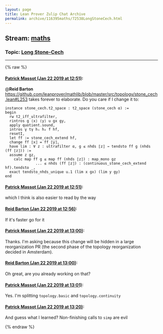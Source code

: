 ```yaml
---
layout: page
title: Lean Prover Zulip Chat Archive 
permalink: archive/116395maths/72538LongStoneCech.html
---
```


## Stream: [maths](index.html)
### Topic: [Long Stone-Cech](72538LongStoneCech.html)

---


{% raw %}
#### [ Patrick Massot (Jan 22 2019 at 12:51)](https://leanprover.zulipchat.com/#narrow/stream/116395-maths/topic/Long%20Stone-Cech/near/156598228):
@**Reid Barton** https://github.com/leanprover/mathlib/blob/master/src/topology/stone_cech.lean#L253 takes forever to elaborate. Do you care if I change it to:
```lean
instance stone_cech.t2_space : t2_space (stone_cech α) :=
begin
  rw t2_iff_ultrafilter,
  rintros g ⟨x⟩ ⟨y⟩ u gx gy,
  apply quotient.sound,
  intros γ tγ h₁ h₂ f hf,
  resetI,
  let ff := stone_cech_extend hf,
  change ff ⟦x⟧ = ff ⟦y⟧,
  have lim : ∀ z : ultrafilter α, g ≤ nhds ⟦z⟧ → tendsto ff g (nhds (ff ⟦z⟧)) :=
  assume z gz,
    calc map ff g ≤ map ff (nhds ⟦z⟧) : map_mono gz
              ... ≤ nhds (ff ⟦z⟧) : (continuous_stone_cech_extend hf).tendsto _,
  exact tendsto_nhds_unique u.1 (lim x gx) (lim y gy)
end
```

#### [ Patrick Massot (Jan 22 2019 at 12:51)](https://leanprover.zulipchat.com/#narrow/stream/116395-maths/topic/Long%20Stone-Cech/near/156598235):
which I think is also easier to read by the way

#### [ Reid Barton (Jan 22 2019 at 12:56)](https://leanprover.zulipchat.com/#narrow/stream/116395-maths/topic/Long%20Stone-Cech/near/156598456):
If it's faster go for it

#### [ Patrick Massot (Jan 22 2019 at 13:00)](https://leanprover.zulipchat.com/#narrow/stream/116395-maths/topic/Long%20Stone-Cech/near/156598640):
Thanks. I'm asking because this change will be hidden in a large reorganization PR (the second phase of the topology reorganization decided in Amsterdam).

#### [ Reid Barton (Jan 22 2019 at 13:00)](https://leanprover.zulipchat.com/#narrow/stream/116395-maths/topic/Long%20Stone-Cech/near/156598653):
Oh great, are you already working on that?

#### [ Patrick Massot (Jan 22 2019 at 13:01)](https://leanprover.zulipchat.com/#narrow/stream/116395-maths/topic/Long%20Stone-Cech/near/156598677):
Yes. I'm splitting `topology.basic` and `topology.continuity`

#### [ Patrick Massot (Jan 22 2019 at 13:20)](https://leanprover.zulipchat.com/#narrow/stream/116395-maths/topic/Long%20Stone-Cech/near/156599697):
And guess what I learned? Non-finishing calls to `simp` are evil


{% endraw %}
